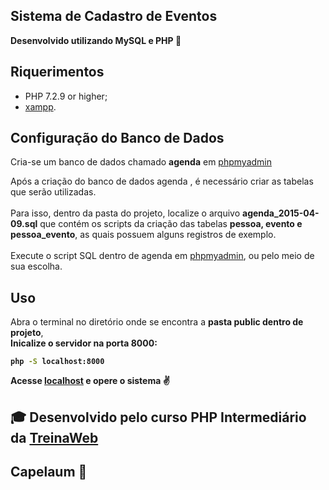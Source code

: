 ## Sistema de Cadastro de Eventos
<b>Desenvolvido utilizando MySQL e PHP :elephant:</b>

Riquerimentos
--------------
* PHP 7.2.9 or higher;
* [xampp][1].

Configuração do Banco de Dados
------------------------------
Cria-se um banco de dados chamado <b>agenda</b> em [phpmyadmin][2]


  Após a criação do banco de dados agenda , é necessário criar as tabelas que serão utilizadas.
  <br>
  <br>
  Para isso, dentro da pasta do projeto, localize o arquivo <b>agenda_2015-04-09.sql</b>
  que contém os scripts da criação das tabelas <b>pessoa, evento e pessoa_evento</b>,
  as quais possuem alguns registros de exemplo.
  <br>
  <br>
  Execute o script SQL dentro de agenda em [phpmyadmin][2], ou pelo meio de sua escolha.

Uso
-----
<p>
  Abra o terminal no diretório onde se encontra a <b>pasta public dentro de projeto</b>,
  <br> 
  <b>Inicalize o servidor na porta 8000:<b>

  ```bash
  php -S localhost:8000
  ```
</p>

Acesse [localhost][3] e opere o sistema :v:

## :mortar_board: Desenvolvido pelo curso PHP Intermediário da [TreinaWeb][4]

## Capelaum :purple_heart:

[1]: https://www.apachefriends.org/pt_br/index.html
[2]: http://localhost/phpmyadmin/;
[3]: http://localhost:8000/
[4]: https://www.treinaweb.com.br/
